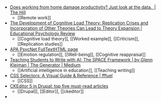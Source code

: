 - [Does working from home damage productivity? Just look at the data.  | The Hill](https://thehill.com/opinion/technology/4228100-does-working-from-home-damage-productivity-just-look-at-the-data/)
	- [[Remote work]]
- [The Development of Cognitive Load Theory: Replication Crises and Incorporation of Other Theories Can Lead to Theory Expansion | Educational Psychology Review](https://link.springer.com/article/10.1007/s10648-023-09817-2#Tab1)
	- [[Cognitive load theory]], [[Worked example]], [[Criticism]], [[Replication studies]]
- [APA PsycNet FullTextHTML page](https://psycnet.apa.org/fulltext/2023-74923-001.html)
	- [[Emotion regulation]], [[Well-being]], [[Cognitive reappraisal]]
- [Teaching Students to Write with AI: The SPACE Framework | by Glenn Kleiman | The Generator | Medium](https://medium.com/the-generator/teaching-students-to-write-with-ai-the-space-framework-f10003ec48bc)
	- [[Artificial intelligence in education]], [[Teaching writing]]
- [CSS Selectors: A Visual Guide & Reference | fffuel](https://fffuel.co/css-selectors/)
	- [[CSS]]
- [CKEditor 5 in Drupal: top five must-read articles](https://imagexmedia.com/blog/five-cant-miss-articles-on-ckeditor-5-in-drupal)
	- [[Drupal]], [[Editor]], [[ckeditor]]
-